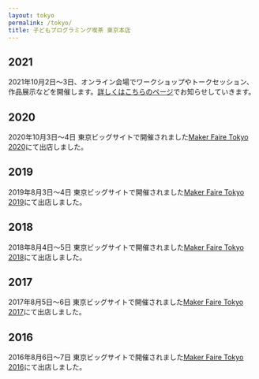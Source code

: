 ```yaml
---
layout: tokyo
permalink: /tokyo/
title: 子どもプログラミング喫茶 東京本店
---
```

## 2021
2021年10月2日〜3日、オンライン会場でワークショップやトークセッション、作品展示などを開催します。[詳しくはこちらのページ](/tokyo/2021/)でお知らせしていきます。

## 2020
2020年10月3日〜4日 東京ビッグサイトで開催されました[Maker Faire Tokyo 2020](https://makezine.jp/event/mft2020/)にて出店しました。

## 2019
2019年8月3日〜4日 東京ビッグサイトで開催されました[Maker Faire Tokyo 2019](https://makezine.jp/event/mft2019/)にて出店しました。

## 2018
2018年8月4日〜5日 東京ビッグサイトで開催されました[Maker Faire Tokyo 2018](https://makezine.jp/event/mft2018/)にて出店しました。

## 2017
2017年8月5日〜6日 東京ビッグサイトで開催されました[Maker Faire Tokyo 2017](https://makezine.jp/event/mft2017/)にて出店しました。

## 2016
2016年8月6日〜7日 東京ビッグサイトで開催されました[Maker Faire Tokyo 2016](https://makezine.jp/event/mft2016/)にて出店しました。

